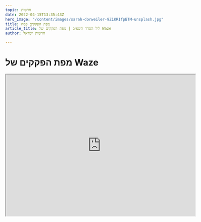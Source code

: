 ```yaml
---
topic: חדשות
date: 2022-04-15T13:35:43Z
hero_image: "/content/images/sarah-dorweiler-9Z1KRIfpBTM-unsplash.jpg"
title: מפת הפקקים פסח
article_title: ליל הסדר תשפ״ב | מפת הפקקים של Waze
author: חדשות ישראל

---
```

# מפת הפקקים של Waze

<iframe width="600" height="450" src="https://embed.waze.com/iframe?zoom=12&amp;lat=31.794868&amp;lon=35.177879&amp;ct=livemap" allowfullscreen="allowfullscreen" data-gtm-yt-inspected-2796645_114="true" data-gtm-yt-inspected-2796645_119="true" data-gtm-yt-inspected-2796645_120="true" data-gtm-yt-inspected-2796645_130="true" data-gtm-yt-inspected-2796645_133="true" data-gtm-yt-inspected-2796645_142="true"></iframe>